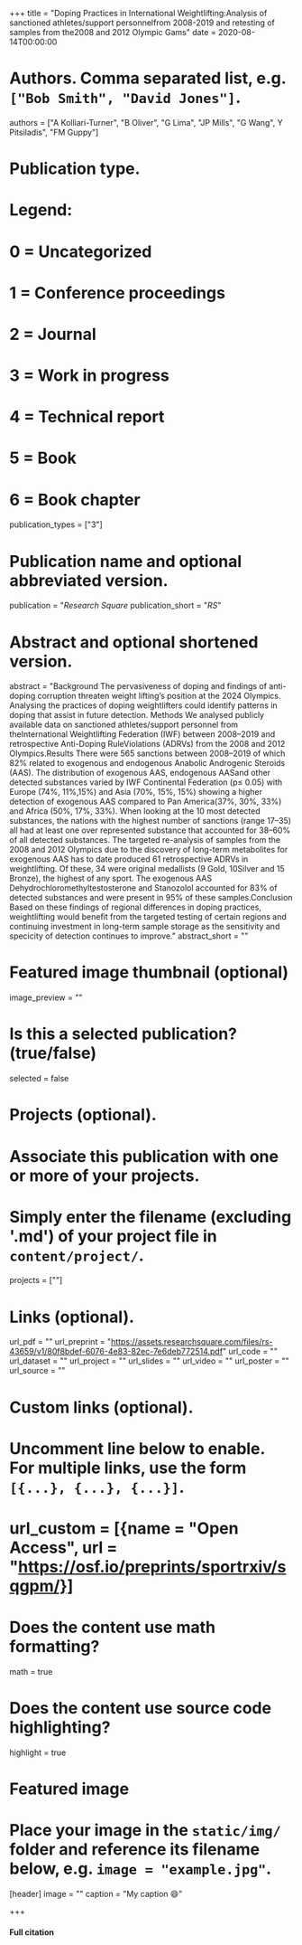 +++
title = "Doping Practices in International Weightlifting:Analysis of sanctioned athletes/support personnelfrom 2008-2019 and retesting of samples from the2008 and 2012 Olympic Gams"
date = 2020-08-14T00:00:00

# Authors. Comma separated list, e.g. `["Bob Smith", "David Jones"]`.
authors = ["A Kolliari-Turner", "B Oliver", "G Lima", "JP Mills", "G Wang", Y Pitsiladis", "FM Guppy"]

# Publication type.
# Legend:
# 0 = Uncategorized
# 1 = Conference proceedings
# 2 = Journal
# 3 = Work in progress
# 4 = Technical report
# 5 = Book
# 6 = Book chapter
publication_types = ["3"]

# Publication name and optional abbreviated version.
publication = "*Research Square*
publication_short = "*RS*"

# Abstract and optional shortened version.
abstract = "Background The pervasiveness of doping and  findings of anti-doping corruption threaten weight lifting’s position at the 2024 Olympics. Analysing the practices of doping weightlifters could identify patterns in doping that assist in future detection. Methods We analysed publicly available data on sanctioned athletes/support personnel from theInternational Weightlifting Federation (IWF) between 2008–2019 and retrospective Anti-Doping RuleViolations (ADRVs) from the 2008 and 2012 Olympics.Results There were 565 sanctions between 2008–2019 of which 82% related to exogenous and endogenous Anabolic Androgenic Steroids (AAS). The distribution of exogenous AAS, endogenous AASand other detected substances varied by IWF Continental Federation (p≤ 0.05) with Europe (74%, 11%,15%) and Asia (70%, 15%, 15%) showing a higher detection of exogenous AAS compared to Pan America(37%, 30%, 33%) and Africa (50%, 17%, 33%). When looking at the 10 most detected substances, the nations with the highest number of sanctions (range 17–35) all had at least one over represented  substance that accounted for 38–60% of all detected substances. The targeted re-analysis of samples from the 2008 and 2012 Olympics due to the discovery of long-term metabolites for exogenous AAS has to date produced 61 retrospective ADRVs in weightlifting. Of these, 34 were original medallists (9 Gold, 10Silver and 15 Bronze), the highest of any sport. The exogenous AAS Dehydrochloromethyltestosterone and Stanozolol accounted for 83% of detected substances and were present in 95% of these samples.Conclusion Based on these  findings of regional differences in doping practices, weightlifting would benefi t from the targeted testing of certain regions and continuing investment in long-term sample storage as the sensitivity and speci city of detection continues to improve."
abstract_short = ""

# Featured image thumbnail (optional)
image_preview = ""

# Is this a selected publication? (true/false)
selected = false

# Projects (optional).
#   Associate this publication with one or more of your projects.
#   Simply enter the filename (excluding '.md') of your project file in `content/project/`.
   projects = [""]

# Links (optional).
url_pdf = ""
url_preprint = "https://assets.researchsquare.com/files/rs-43659/v1/80f8bdef-6076-4e83-82ec-7e6deb772514.pdf"
url_code = ""
url_dataset = ""
url_project = ""
url_slides = ""
url_video = ""
url_poster = ""
url_source = ""

# Custom links (optional).
#   Uncomment line below to enable. For multiple links, use the form `[{...}, {...}, {...}]`.
#   url_custom = [{name = "Open Access", url = "https://osf.io/preprints/sportrxiv/sqgpm/}]

# Does the content use math formatting?
math = true

# Does the content use source code highlighting?
highlight = true

# Featured image
# Place your image in the `static/img/` folder and reference its filename below, e.g. `image = "example.jpg"`.
[header]
image = ""
caption = "My caption :smile:"

+++

#### Full citation


